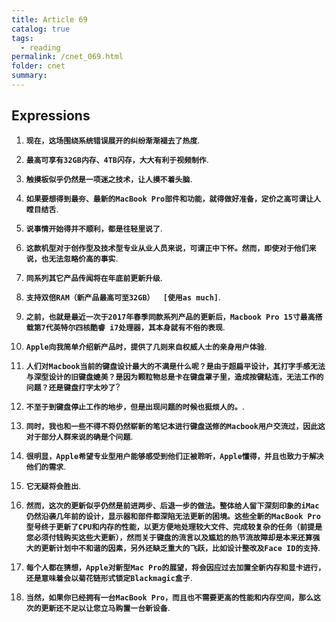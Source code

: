 ```yaml
---
title: Article 69
catalog: true
tags: 
  - reading
permalink: /cnet_069.html
folder: cnet
summary: 
---
```


## Expressions

1.  <b data-toggle="tooltip" data-original-title="{{site.data.cans.fi_a}}">`现在，这场围绕系统错误展开的纠纷渐渐褪去了热度`</b>.

2.  <b data-toggle="tooltip" data-original-title="{{site.data.cans.fi_b}}">`最高可享有32GB内存、4TB闪存，大大有利于视频制作`</b>.

3.  <b data-toggle="tooltip" data-original-title="{{site.data.cans.fi_c}}">`触摸板似乎仍然是一项迷之技术，让人摸不着头脑`</b>.

4.  <b data-toggle="tooltip" data-original-title="{{site.data.cans.fi_d}}">`如果要想得到最夯、最新的MacBook Pro部件和功能，就得做好准备，定价之高可谓让人瞠目结舌`</b>.

5.  <b data-toggle="tooltip" data-original-title="{{site.data.cans.fi_e}}">`说事情开始得并不顺利，都是往轻里说了`</b>.

6.  <b data-toggle="tooltip" data-original-title="{{site.data.cans.fi_f}}">`这款机型对于创作型及技术型专业从业人员来说，可谓正中下怀。然而，即使对于他们来说，也无法忽略价高的事实`</b>.

7.  <b data-toggle="tooltip" data-original-title="{{site.data.cans.fi_g}}">`同系列其它产品传闻将在年底前更新升级`</b>.

8.  <b data-toggle="tooltip" data-original-title="{{site.data.cans.fi_h}}">`支持双倍RAM（新产品最高可至32GB）  [使用as much]`</b>.

9.  <b data-toggle="tooltip" data-original-title="{{site.data.cans.fi_i}}">`之前，也就是最近一次于2017年春季同款系列产品的更新后，Macbook Pro 15寸最高搭载第7代英特尔四核酷睿 i7处理器，其本身就有不俗的表现`</b>.

10. <b data-toggle="tooltip" data-original-title="{{site.data.cans.fi_j}}">`Apple向我简单介绍新产品时，提供了几则来自权威人士的亲身用户体验`</b>.

11. <b data-toggle="tooltip" data-original-title="{{site.data.cans.fi_k}}">`人们对Macbook当前的键盘设计最大的不满是什么呢？是由于超扁平设计，其打字手感无法与深型设计的旧键盘媲美？是因为颗粒物总是卡在键盘罩子里，造成按键粘连，无法工作的问题？还是键盘打字太吵了`</b>?

12. <b data-toggle="tooltip" data-original-title="{{site.data.cans.fi_l}}">`不至于到键盘停止工作的地步，但是出现问题的时候也挺烦人的。`</b>.

13. <b data-toggle="tooltip" data-original-title="{{site.data.cans.fi_m}}">`同时，我也和一些不得不将仍然崭新的笔记本进行键盘送修的Macbook用户交流过，因此这对于部分人群来说的确是个问题`</b>.

14. <b data-toggle="tooltip" data-original-title="{{site.data.cans.fi_n}}">`很明显，Apple希望专业型用户能够感受到他们正被聆听，Apple懂得，并且也致力于解决他们的需求`</b>.

15. <b data-toggle="tooltip" data-original-title="{{site.data.cans.fi_o}}">`它无疑将会胜出`</b>.

16. <b data-toggle="tooltip" data-original-title="{{site.data.cans.fi_p}}">`然而，这次的更新似乎仍然是前进两步、后退一步的做法。整体给人留下深刻印象的iMac仍然沿袭几年前的设计，显示器和部件都深陷无法更新的困境。这些全新的MacBook Pro型号终于更新了CPU和内存的性能，以更方便地处理较大文件、完成较复杂的任务（前提是您必须付钱购买这些大更新），然而关于键盘的流言以及尴尬的热节流故障却是本来还算强大的更新计划中不和谐的因素，另外还缺乏重大的飞跃，比如设计整改及Face ID的支持`</b>.

17. <b data-toggle="tooltip" data-original-title="{{site.data.cans.fi_q}}">`每个人都在猜想，Apple对新型Mac Pro的展望，将会因应过去加置全新内存和显卡进行，还是意味着会以菊花链形式锁定Blackmagic盒子`</b>.

18. <b data-toggle="tooltip" data-original-title="{{site.data.cans.fi_r}}">`当然，如果你已经拥有一台MacBook Pro，而且也不需要更高的性能和内存空间，那么这次的更新还不足以让您立马购置一台新设备`</b>.